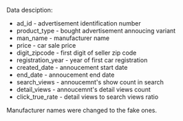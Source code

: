 Data desciption:
- ad_id - advertisement identification number	 
- product_type - bought advertisement annoucing variant
- man_name - manufacturer name
- price - car sale price
- digit_zipcode - first digit of seller zip code
- registration_year	- year of first car registration 
- created_date - annoucement start date 
- end_date - annoucement end date	
- search_views - annoucemnt's show count in search
- detail_views - annoucemnt's detail views count 
- click_true_rate - detail views to search views ratio

Manufacturer names were changed to the fake ones.
